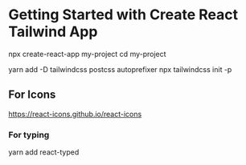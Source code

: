# Getting Started with Create React Tailwind App

npx create-react-app my-project
cd my-project

yarn add -D tailwindcss postcss autoprefixer
npx tailwindcss init -p

## For Icons

https://react-icons.github.io/react-icons

### For typing

yarn add react-typed
